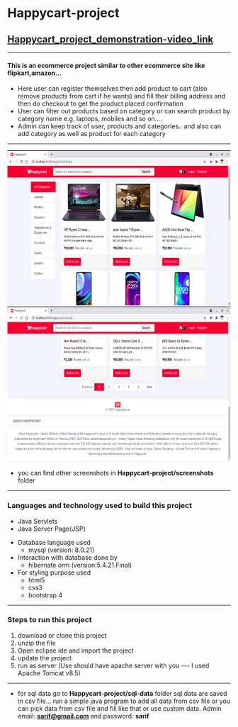 # Happycart-project

## [Happycart_project_demonstration-video_link](https://vimeo.com/614506482)

----------

#### This is an ecommerce project similar to other ecommerce site like flipkart,amazon...
* Here user can register themselves then add product to cart (also remove products from cart if he wants) and fill their billing address and then do checkout to get the product placed confirmation
* User can filter out products based on category or can search product by category name e.g. laptops, mobiles and so on....
* Admin can keep track of user, products and categories.. and also can add category as well as product for each category

-----------

<img src="screenshots/home-page1.png" style="width:700px;height:350px">
<img src="screenshots/home-page2.png" style="width:700px;height:350px">
 
 
 * you can find other screenshots in **Happycart-project/screenshots** folder

------------------------------
 
### Languages and technology used to build this project
* Java Servlets
* Java Server Page(JSP)
- Database language used
  - mysql (version: 8.0.21)
- Interaction with database done by
  - hibernate orm (version:5.4.21.Final)
- For styling purpose used 
  - html5
  - css3
  - bootstrap 4
  
 ---------------------------
 
### Steps to run this project
  1. download or clone this project
  2. unzip the file
  3. Open eclipse ide and import the project
  4. update the project
  5. run as server (Use should have apache server with you --- I used Apache Tomcat v8.5)
  
---------------------------------
* for sql data go to **Happycart-project/sql-data** folder
   sql data are saved in csv file... run a simple java program to add all data from csv file or you can pick data from csv file and fill 
   like that or use custom data.
   Admin email: **sarif@gmail.com** and password: **sarif**  
  
